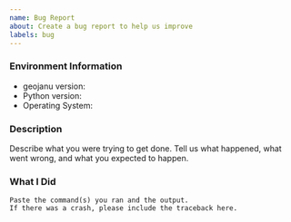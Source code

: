 ```yaml
---
name: Bug Report
about: Create a bug report to help us improve
labels: bug
---
```


<!-- Please search existing issues to avoid creating duplicates. -->

### Environment Information

-   geojanu version:
-   Python version:
-   Operating System:

### Description

Describe what you were trying to get done.
Tell us what happened, what went wrong, and what you expected to happen.

### What I Did

```
Paste the command(s) you ran and the output.
If there was a crash, please include the traceback here.
```
